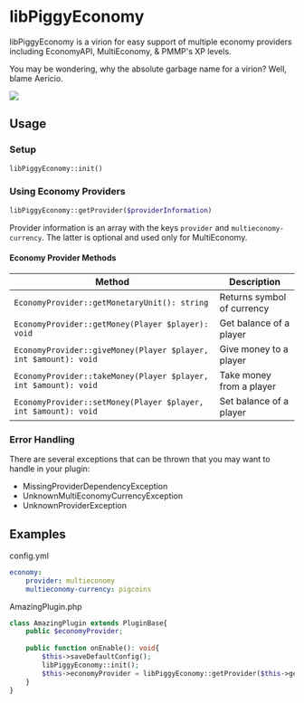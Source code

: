 # libPiggyEconomy

libPiggyEconomy is a virion for easy support of multiple economy providers including EconomyAPI, MultiEconomy, & PMMP's XP levels.

You may be wondering, why the absolute garbage name for a virion? Well, blame Aericio.

![](https://cdn.discordapp.com/attachments/305887490613444608/644764172273319936/unknown.png)

## Usage

### Setup
```php
libPiggyEconomy::init()
```

### Using Economy Providers
```php
libPiggyEconomy::getProvider($providerInformation)
```
Provider information is an array with the keys ```provider``` and ```multieconomy-currency```. The latter is optional and used only for MultiEconomy.

#### Economy Provider Methods
|Method|Description|
---|---
|```EconomyProvider::getMonetaryUnit(): string```|Returns symbol of currency|
|```EconomyProvider::getMoney(Player $player): void```|Get balance of a player|
|```EconomyProvider::giveMoney(Player $player, int $amount): void```|Give money to a player|
|```EconomyProvider::takeMoney(Player $player, int $amount): void```|Take money from a player|
|```EconomyProvider::setMoney(Player $player, int $amount): void```|Set balance of a player|

### Error Handling

There are several exceptions that can be thrown that you may want to handle in your plugin:
* MissingProviderDependencyException
* UnknownMultiEconomyCurrencyException
* UnknownProviderException

## Examples
config.yml
```yaml
economy:
    provider: multieconomy
    multieconomy-currency: pigcoins
```

AmazingPlugin.php

```php
class AmazingPlugin extends PluginBase{
    public $economyProvider;
    
    public function onEnable(): void{
        $this->saveDefaultConfig();
        libPiggyEconomy::init();
        $this->economyProvider = libPiggyEconomy::getProvider($this->getConfig()->get("economy"));
    }
}
```